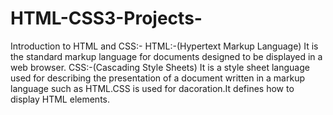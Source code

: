 # HTML-CSS3-Projects-
Introduction to HTML and CSS:-
HTML:-(Hypertext Markup Language) It is the standard markup language for documents designed to be displayed in a web browser.
CSS:-(Cascading Style Sheets) It is a style sheet language used for describing the presentation of a document written in a markup language such as HTML.CSS is used for dacoration.It defines how to display HTML elements.

